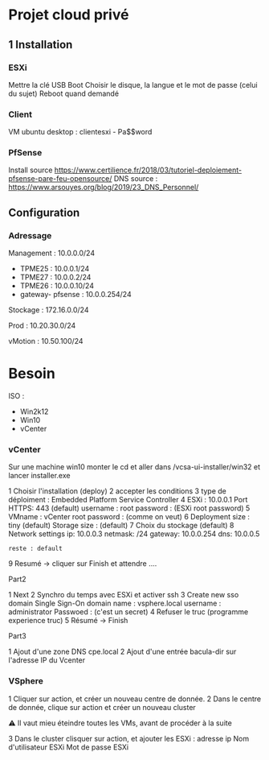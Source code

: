 # Projet cloud privé

## 1 Installation

### ESXi

Mettre la clé USB
Boot
Choisir le disque, la langue et le mot de passe (celui du sujet)
Reboot quand demandé

### Client

VM ubuntu desktop : clientesxi - Pa$$word

### PfSense

Install source https://www.certilience.fr/2018/03/tutoriel-deploiement-pfsense-pare-feu-opensource/
DNS source : https://www.arsouyes.org/blog/2019/23_DNS_Personnel/

## Configuration

### Adressage

Management : 10.0.0.0/24
- TPME25 : 10.0.0.1/24
- TPME27 : 10.0.0.2/24
- TPME26 : 10.0.0.10/24
- gateway- pfsense : 10.0.0.254/24

Stockage : 172.16.0.0/24


Prod : 10.20.30.0/24


vMotion : 10.50.100/24

# Besoin

ISO :
- Win2k12
- Win10
- vCenter

### vCenter

Sur une machine win10 monter le cd et aller dans /vcsa-ui-installer/win32 et lancer installer.exe

1 Choisir l'installation (deploy)
2 accepter les conditions
3 type de déploiment : Embedded Platform Service Controller
4 ESXi : 10.0.0.1
  Port HTTPS: 443 (default)
  username : root
  password : (ESXi root password)
5 VMname : vCenter
  root password : (comme on veut)
6 Deployment size : tiny (default)
  Storage size : (default)
7 Choix du stockage (default)
8 Network settings
    ip: 10.0.0.3
    netmask: /24
    gateway: 10.0.0.254
    dns: 10.0.0.5
    
    reste : default
    
9 Resumé -> cliquer sur Finish et attendre ....

Part2

1 Next
2 Synchro du temps avec ESXi et activer ssh
3 Create new sso domain
    Single Sign-On domain name : vsphere.local
    username : administrator
    Passwoed : (c'est un secret)
4 Refuser le truc (programme experience truc)
5 Résumé -> Finish

Part3

1 Ajout d'une zone DNS cpe.local
2 Ajout d'une entrée bacula-dir sur l'adresse IP du Vcenter

### VSphere

1 Cliquer sur action, et créer un nouveau centre de donnée.
2 Dans le centre de donnée, clique sur action et créer un nouveau cluster

:warning: Il vaut mieu éteindre toutes les VMs, avant de procéder à la suite

3 Dans le cluster clisquer sur action, et ajouter les ESXi :
  adresse ip
  Nom d'utilisateur ESXi
  Mot de passe ESXi

